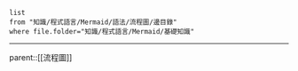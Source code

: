 ```dataview
list
from "知識/程式語言/Mermaid/語法/流程圖/邊目錄"
where file.folder="知識/程式語言/Mermaid/基礎知識"
```
- - -
parent::[[流程圖]]